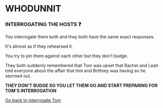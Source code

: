 # WHODUNNIT

### INTERROGATING THE HOSTS ❓

You interrogate them both and they both have the same exact responses. 

It's almost as if they rehearsed it.

You try to pin them against each other but they don't budge. 

They both suddenly remembered that Tom was upset that Rachel and Leah told everyone about the affair that him and Brittney was having so he stormed out.

**THEY DON'T BUDGE SO YOU LET THEM GO AND START PREPARING FOR TOM'S INTERROGATION**

[Go back to interrogate Tom](./scene2B.md)

